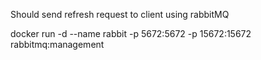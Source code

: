 Should send refresh request to client using rabbitMQ

docker run -d --name rabbit -p 5672:5672 -p 15672:15672 rabbitmq:management